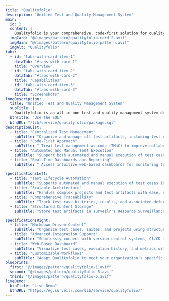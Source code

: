 ```yaml
---
title: "Qualityfolio"
description: "Unified Test and Quality Management System"
main:
  id: 2
  content: |
    Qualityfolio is your comprehensive, code-first solution for quality management and test lifecycle optimization. Built on the principles of "Test Management as Code" (TMaC), Qualityfolio integrates seamlessly with surveilr to provide robust test artifact management, analytics, and reporting.
  imgCard: "@/images/pattern/qualityfolio-card-2.avif"
  imgMain: "@/images/pattern/qualityfolio-pattern.avif"
  imgAlt: "Qualityfolio"
tabs:
  - id: "tabs-with-card-item-1"
    dataTab: "#tabs-with-card-1"
    title: "Overview"
  - id: "tabs-with-card-item-2"
    dataTab: "#tabs-with-card-2"
    title: "Capabilities"
  - id: "tabs-with-card-item-3"
    dataTab: "#tabs-with-card-3"
    title: "Screenshots"
longDescription:
  title: "Unified Test and Quality Management System"
  subTitle: |
    Qualityfolio is an all-in-one test and quality management system designed to streamline the test lifecycle with a code-first approach. Built on "Test Management as Code" (TMaC) principles, it enables secure storage, execution, and analysis of test artifacts through Surveilr. Featuring centralized test management, seamless CI/CD integration, real-time dashboards, and full traceability with FII codes, Qualityfolio simplifies workflows, ensures compliance, and fosters collaboration across industries.
  btnTitle: "Use the SQL"
  btnURL: "/lib/service/qualityfolio/package.sql"
descriptionList:
  - title: "Centralized Test Management"
    subTitle: "Organize and manage all test artifacts, including test cases, suites, and projects, in a single location. Leverage Markdown-driven content organization to ensure clarity and consistency."
  - title: "Code-First Approach"
    subTitle: " Treat test management as code (TMaC) to improve collaboration, version control, and scalability. Seamlessly integrate with GitOps workflows and CI/CD pipelines."
  - title: "Automated and Manual Test Execution"
    subTitle: "Support both automated and manual execution of test cases, ensuring flexibility in testing strategies. Utilize surveilr for structured ingestion and tracking of test results."
  - title: "Real-Time Dashboards and Reporting"
    subTitle: " Access intuitive web-based dashboards for monitoring test execution, defect metrics, and compliance tracking. Generate insights with custom filters, charts, and trend analysis."

specificationsLeft:
  - title: "Test Lifecycle Automation"
    subTitle: "Supports automated and manual execution of test cases integrated with CI/CD pipelines."
  - title: "Scalable Architecture"
    subTitle: "Handles complex projects and test artifacts with ease, ensuring scalability for growing teams."
  - title: "Comprehensive Traceability"
    subTitle: "Track test case histories, results, and associated defects with unique identifiers."
  - title: "Structured Content Storage"
    subTitle: "Store test artifacts in surveilr's Resource Surveillance State Database (RSSD) for efficient querying, analytics, and auditing."

specificationsRight:
  - title: "Markdown-Driven Content"
    subTitle: "Organize test cases, suites, and projects using structured Markdown for clarity and flexibility."
  - title: "Advanced Integration Support"
    subTitle: "Seamlessly connect with version control systems, CI/CD tools, and third-party platforms."
  - title: "Web-Based Dashboard"
    subTitle: "Visualize test cases, execution history, and metrics with an intuitive web interface."
  - title: "Customizable Workflows"
    subTitle: "Adapt Qualityfolio to meet your organization's specific quality management needs."
blueprints:
  first: "@/images/pattern/qualityfolio-1.avif"
  second: "@/images/pattern/qualityfolio-5.avif"
  third: "@/images/pattern/qualityfolio-6.avif"
liveDemo:
  btnTitle: "Live Demo"
  btnURL: "https://eg.surveilr.com/lib/service/qualityfolio/"
---
```


